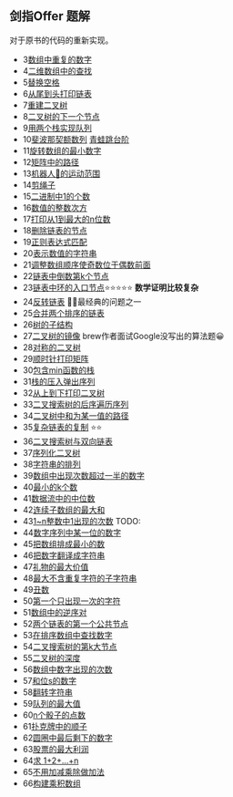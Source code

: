 ## 剑指Offer 题解

对于原书的代码的重新实现。


- 3[数组中重复的数字](./duplicate.cpp)
- 4[二维数组中的查找](Find.cpp)
- 5[替换空格](./ReplaceSpace.cpp)
- 6[从尾到头打印链表](./printListFromTailToHead.cpp)
- 7[重建二叉树](Construct.cpp)
- 8[二叉树的下一个节点](GetNext.cpp)
- 9[用两个栈实现队列](./QueueWithTwoStacks.cpp)
- 10[斐波那契额数列](./Fibonacci.cpp) [青蛙跳台阶](./jumpFloor.cpp)
- 11[旋转数组的最小数字](Min.cpp)
- 12[矩阵中的路径](hasPath.cpp)
- 13[机器人🤖的运动范围](movingCount.cpp)
- 14[剪绳子](./maxProductAfterCutting.cpp)
- 15[二进制中1的个数](./numberOf1.cpp) 
- 16[数值的整数次方](./Power.cpp)
- 17[打印从1到最大的n位数](Print1ToMaxOfNDigits.cpp)
- 18[删除链表的节点](./DeleteNode.cpp)
- 19[正则表达式匹配](match.cpp)
- 20[表示数值的字符串]()
- 21[调整数组顺序使奇数位于偶数前面](./ReorderOddEven.cpp)
- 22[链表中倒数第k个节点](FindKthToTail.cpp)
- 23[链表中环的入口节点](EntryNodeInListLoop.cpp)⭐⭐⭐⭐⭐ **数学证明比较复杂**
- 24[反转链表](ReverseList.cpp) 🔪🔪最经典的问题之一
- 25[合并两个排序的链表](MergeSortedList.cpp)
- 26[树的子结构]()
- 27[二叉树的镜像](./MirrorOfBinaryTree.cpp) brew作者面试Google没写出的算法题😀
- 28[对称的二叉树](./isSymmetrical.cpp)
- 29[顺时针打印矩阵]()
- 30[包含min函数的栈](./MinStack.cpp)
- 31[栈的压入弹出序列]()
- 32[从上到下打印二叉树](PrintFromTopToBottom.cpp)
- 33[二叉搜索树的后序遍历序列](VerifySquenceOfBST.cpp)
- 34[二叉树中和为某一值的路径](FindPath.cpp)
- 35[复杂链表的复制]() ⭐⭐
- 36[二叉搜索树与双向链表]()
- 37[序列化二叉树]()
- 38[字符串的排列](Permutation.cpp)
- 39[数组中出现次数超过一半的数字](MoreThanHalfNum.cpp)
- 40[最小的k个数](GetLeastNumbers.cpp)
- 41[数据流中的中位数](GetMedian.cpp)
- 42[连续子数组的最大和](FindGreatestSumOfSubArray.cpp)
- 43[1~n整数中1出现的次数](NumberOf1Between1AndN.cpp) TODO:
- 44[数字序列中某一位的数字]()
- 45[把数组排成最小的数]()
- 46[把数字翻译成字符串]()
- 47[礼物的最大价值](getMaxValue.cpp)
- 48[最大不含重复字符的子字符串](longestSubstringWithoutDuplication.cpp)
- 49[丑数](GetUglyNumber.cpp)
- 50[第一个只出现一次的字符](FirstNotRepeatingChar.cpp)
- 51[数组中的逆序对]()
- 52[两个链表的第一个公共节点](FindFirstCommonNode.cpp)
- 53[在排序数组中查找数字]()
- 54[二叉搜索树的第k大节点](KthNode.cpp)
- 55[二叉树的深度](TreeDepth.cpp)
- 56[数组中数字出现的次数]()
- 57[和位s的数字](FindNumbersWithSum.cpp)
- 58[翻转字符串](ReverseSentence.cpp)
- 59[队列的最大值]()
- 60[n个骰子的点数]()
- 61[扑克牌中的顺子]()
- 62[圆圈中最后剩下的数字]()
- 63[股票的最大利润]()
- 64[求 1+2+...+n]()
- 65[不用加减乘除做加法]()
- 66[构建乘积数组]()
